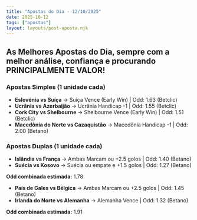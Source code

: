 ```yaml
---
title: "Apostas do Dia - 12/10/2025"
date: 2025-10-12
tags: ["apostas"]
layout: layouts/post-aposta.njk
---
```


## As Melhores Apostas do Dia, sempre com a melhor análise, confiança e procurando PRINCIPALMENTE VALOR!

### Apostas Simples (1 unidade cada)

- **Eslovénia vs Suíça** → Suíça Vence (Early Win) | Odd: 1.63 (Betclic)
- **Ucrânia vs Azerbaijão** → Ucrânia Handicap -1 | Odd: 1.55 (Betclic) 
- **Cork City vs Shelbourne** → Shelbourne Vence (Early Win) | Odd: 1.51 (Betclic) 
- **Macedônia do Norte vs Cazaquistão** → Macedônia Handicap -1 | Odd: 2.00 (Betano) 


### Apostas Duplas (1 unidade cada)

- **Islândia vs França** → Ambas Marcam ou +2.5 golos | Odd: 1.40 (Betano)
- **Suécia vs Kosovo** → Suécia ou empate e +1.5 golos | Odd: 1.27 (Betano)

**Odd combinada estimada:** 1.78

- **País de Gales vs Bélgica** → Ambas Marcam ou +2.5 golos | Odd: 1.45 (Betano)
- **Irlanda do Norte vs Alemanha** → Alemanha Vence | Odd: 1.32 (Betano)

**Odd combinada estimada:** 1.91